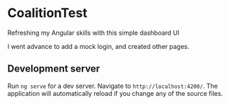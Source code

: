 # CoalitionTest
Refreshing my Angular skills with this simple dashboard UI

I went advance to add a mock login, and created other pages.

## Development server

Run `ng serve` for a dev server. Navigate to `http://localhost:4200/`. The application will automatically reload if you change any of the source files.

